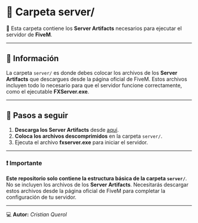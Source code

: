 # 📂 **Carpeta server/**

🔧 Esta carpeta contiene los **Server Artifacts** necesarios para ejecutar el servidor de **FiveM**.

---

## 📜 **Información**  
La carpeta `server/` es donde debes colocar los archivos de los **Server Artifacts** que descargues desde la página oficial de FiveM. Estos archivos incluyen todo lo necesario para que el servidor funcione correctamente, como el ejecutable **FXServer.exe**.

---

## 🚀 **Pasos a seguir**  

1. **Descarga los Server Artifacts** desde [aquí](https://runtime.fivem.net/artifacts/fivem/).
2. **Coloca los archivos descomprimidos** en la carpeta `server/`.
3. Ejecuta el archivo **fxserver.exe** para iniciar el servidor.

---

### ❗ **Importante**  
**Este repositorio solo contiene la estructura básica de la carpeta `server/`**.  
No se incluyen los archivos de los **Server Artifacts**. Necesitarás descargar estos archivos desde la página oficial de FiveM para completar la configuración de tu servidor.

---

💻 **Autor:** *Cristian Querol*  
